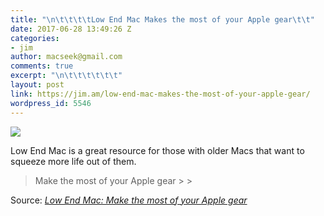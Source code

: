 ```yaml
---
title: "\n\t\t\t\tLow End Mac Makes the most of your Apple gear\t\t"
date: 2017-06-28 13:49:26 Z
categories:
- jim
author: macseek@gmail.com
comments: true
excerpt: "\n\t\t\t\t\t\t"
layout: post
link: https://jim.am/low-end-mac-makes-the-most-of-your-apple-gear/
wordpress_id: 5546
---
```


[![](https://jim.am/wp-content/uploads/2017/06/cropped-lem-imac-g5-logo-270x270.png)](http://lowendmac.com/)




Low End Mac is a great resource for those with older Macs that want to squeeze more life out of them.




<blockquote>Make the most of your Apple gear
> 
> </blockquote>




Source: _[Low End Mac: Make the most of your Apple gear](http://lowendmac.com/)_


		
